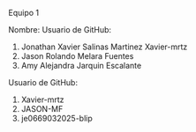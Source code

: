 Equipo 1

Nombre: Usuario de GitHub:

  1. Jonathan Xavier Salinas Martinez Xavier-mrtz
  2. Jason Rolando Melara Fuentes  
  3. Amy Alejandra Jarquin Escalante

Usuario de GitHub:

  1. Xavier-mrtz
  2. JASON-MF
  3. je0669032025-blip
